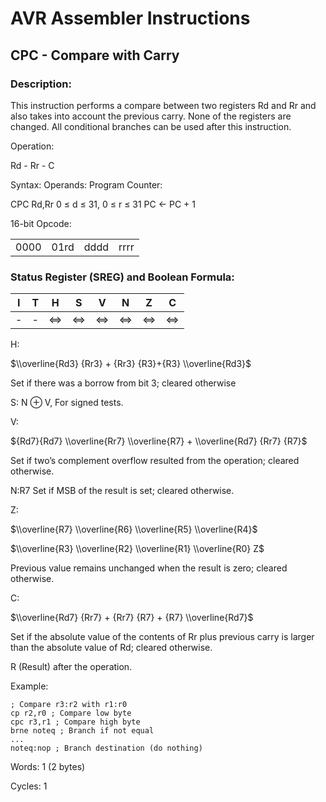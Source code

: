 AVR Assembler Instructions
==========================

CPC - Compare with Carry
------------------------

### <a href="" id="N14D7E"></a> Description:

This instruction performs a compare between two registers Rd and Rr and also takes into account the previous carry. None of the registers are changed. All conditional branches can be used after this instruction.

Operation:

Rd - Rr - C

Syntax: Operands: Program Counter:

CPC Rd,Rr 0 ≤ d ≤ 31, 0 ≤ r ≤ 31 PC ← PC + 1

16-bit Opcode:

|      |      |      |      |
|------|------|------|------|
| 0000 | 01rd | dddd | rrrr |

### <a href="" id="N14DB1"></a> Status Register (SREG) and Boolean Formula:

| I   | T   | H   | S   | V   | N   | Z   | C   |
|-----|-----|-----|-----|-----|-----|-----|-----|
| -   | -   | ⇔   | ⇔   | ⇔   | ⇔   | ⇔   | ⇔   |

H:

$\\overline{Rd3} {Rr3} + {Rr3} {R3}+{R3} \\overline{Rd3}$

Set if there was a borrow from bit 3; cleared otherwise

S: N ⊕ V, For signed tests.

V:

${Rd7}{Rd7} \\overline{Rr7} \\overline{R7} + \\overline{Rd7} {Rr7} {R7}$

Set if two’s complement overflow resulted from the operation; cleared otherwise.

N:R7 Set if MSB of the result is set; cleared otherwise.

Z:

$\\overline{R7} \\overline{R6} \\overline{R5} \\overline{R4}$

$\\overline{R3} \\overline{R2} \\overline{R1} \\overline{R0} Z$

Previous value remains unchanged when the result is zero; cleared otherwise.

C:

$\\overline{Rd7} {Rr7} + {Rr7} {R7} + {R7} \\overline{Rd7}$

Set if the absolute value of the contents of Rr plus previous carry is larger than the absolute value of Rd; cleared otherwise.

R (Result) after the operation.

Example:

``` programlisting
; Compare r3:r2 with r1:r0
cp r2,r0 ; Compare low byte
cpc r3,r1 ; Compare high byte
brne noteq ; Branch if not equal
...
noteq:nop ; Branch destination (do nothing)
```

Words: 1 (2 bytes)

Cycles: 1
